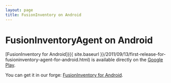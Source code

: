 ```yaml
---
layout: page
title: FusionInventory on Android
---
```


# FusionInventoryAgent on Android

[FusionInventory for Android]({{ site.baseurl }}/2011/09/13/first-release-for-fusioninventory-agent-for-android.html) is available directly on the [Google Play](https://play.google.com/store/apps/details?id=org.fusioninventory&hl=en).

You can get it in our forge: [FusionInventory for Android](http://forge.fusioninventory.org/attachments/download/454/FusionInventory-1.0.1.apk).
